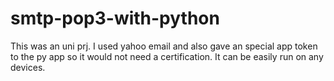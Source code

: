 # smtp-pop3-with-python
This was an uni prj. I used yahoo email and also gave an special app token to the py app so it would not need a certification.
It can be easily run on any devices. 

